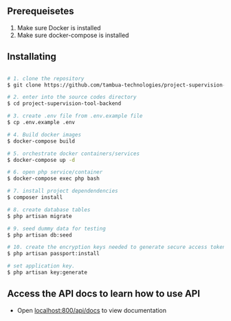 
## Prerequeisetes
 1. Make sure Docker is installed
 2. Make sure docker-compose is installed

## Installating
``` bash 

# 1. clone the repository
$ git clone https://github.com/tambua-technologies/project-supervision-tool-backend.git

# 2. enter into the source codes directory
$ cd project-supervision-tool-backend

# 3. create .env file from .env.example file
$ cp .env.example .env

# 4. Build docker images
$ docker-compose build

# 5. orchestrate docker containers/services
$ docker-compose up -d

# 6. open php service/container
$ docker-compose exec php bash

# 7. install project dependendencies
$ composer install

# 8. create database tables
$ php artisan migrate

# 9. seed dummy data for testing
$ php artisan db:seed

# 10. create the encryption keys needed to generate secure access tokens
$ php artisan passport:install

# set application key.
$ php artisan key:generate

```

## Access the API docs to learn how to use API
- Open [localhost:800/api/docs](http://localhost:8000/api/docs) to view documentation

